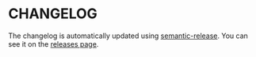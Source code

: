 # CHANGELOG

The changelog is automatically updated using [semantic-release](https://github.com/semantic-release/semantic-release).
You can see it on the [releases page](https://github.com/salte-io/ng-currency/releases).
